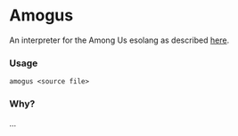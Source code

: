 # Amogus

An interpreter for the Among Us esolang as described [here](https://esolangs.org/wiki/Among_Us).

### Usage

    amogus <source file>

### Why?
...

